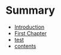 # Summary

* [Introduction](README.md)
* [First Chapter](chapter1.md)
* [test](/test.md)
* [contents](/contents.md)



